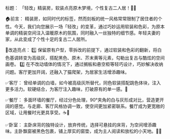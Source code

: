 
标题： 「轻改」精装房，软装点亮原木梦境，个性复古二人居！🏡💙

🏠前言：
精装房，如同时代的标签，然而刻板的统一风格常常限制了居住者的个性。今天，我们向您展示一场「轻改」的变革，通过巧妙运用软装和色彩，为原本单调的精装空间注入温暖原木的氛围，同时融入一丝独特的细节感。年轻夫妻的家，从此变成了个性十足的复古二人居所。

🌈改造亮点：
1️⃣ 保留原有户型，零拆改的前提下，通过软装和色彩的翻新，将白色基调转变为高级灰，搭配黑色、原木、芥末黄等元素，勾勒出复古与酷炫的空间画卷。
2️⃣ 在不改动墙体的情况下，通过搁板和悬空柜等轻巧设计，巧妙解决收纳问题。客厅更加开阔，还融入了猫爬架，为居家生活增添趣味。

✅客厅：
曾经单调的白墙，如今被高级灰所替代，同色软装搭配跳色体块，注入更多活力。软硬结合，为客厅注入趣味，打破原有的单一感。💬

✅餐厅：
多面环墙的餐厅，经过分色处理，90°夹角的白与灰形成对比，营造更开阔的感觉。与走廊、客厅风格协调一致，使空间更加紧密联系。餐厅成为更宽敞的区域，让用餐时光更具享受。☕🌟

✅卧室：
主卧床背的独特设计，放弃传统，选择可悬挂的床背，为空间增添趣味。主卧飘窗被黑色包裹，铺上厚实的窗垫，成为主人阅读和放松的小天地。🌙💤